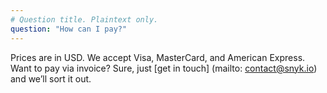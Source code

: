 ```yaml
---
# Question title. Plaintext only.
question: "How can I pay?"
---
```


Prices are in USD. We accept Visa, MasterCard, and American Express.
Want to pay via invoice? Sure, just [get in touch] (mailto: contact@snyk.io) and we’ll sort it out.
